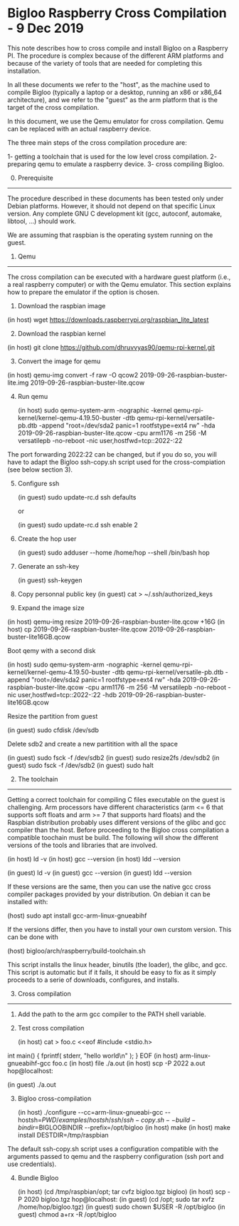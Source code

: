 Bigloo Raspberry Cross Compilation - 9 Dec 2019
===============================================

This note describes how to cross compile and install Bigloo on a
Raspberry PI. The procedure is complex because of the different ARM
platforms and because of the variety of tools that are needed for
completing this installation. 

In all these documents we refer to the "host", as the machine used to
compile Bigloo (typically a laptop or a desktop, running an x86 or
x86_64 architecture), and we refer to the "guest" as the arm platform
that is the target of the cross compilation.

In this document, we use the Qemu emulator for cross compilation.
Qemu can be replaced with an actual raspberry device.

The three main steps of the cross compilation procedure are:

  1- getting a toolchain that is used for the low level cross compilation.
  2- preparing qemu to emulate a raspberry device.
  3- cross compiling Bigloo.
  
  
0. Prerequisite
---------------

The procedure described in these documents has been tested only under
Debian platforms. However, it should not depend on that specific Linux
version. Any complete GNU C development kit (gcc, autoconf, automake, libtool,
...) should work.

We are assuming that raspbian is the operating system running on the guest.


1. Qemu
-------

The cross compilation can be executed with a hardware guest platform
(i.e., a real raspberry computer) or with the Qemu emulator. This section
explains how to prepare the emulator if the option is chosen.

1. Download the raspbian image

  (in host) wget https://downloads.raspberrypi.org/raspbian_lite_latest
  
2. Download the raspbian kernel

  (in host) git clone https://github.com/dhruvvyas90/qemu-rpi-kernel.git

3. Convert the image for qemu

  (in host) qemu-img convert -f raw -O qcow2 2019-09-26-raspbian-buster-lite.img 2019-09-26-raspbian-buster-lite.qcow

4. Run qemu

   (in host) sudo qemu-system-arm -nographic -kernel qemu-rpi-kernel/kernel-qemu-4.19.50-buster -dtb qemu-rpi-kernel/versatile-pb.dtb -append "root=/dev/sda2 panic=1 rootfstype=ext4 rw" -hda 2019-09-26-raspbian-buster-lite.qcow -cpu arm1176 -m 256 -M versatilepb -no-reboot -nic user,hostfwd=tcp::2022-:22
   

The port forwarding 2022:22 can be changed, but if you do so, you will
have to adapt the Bigloo ssh-copy.sh script used for the cross-compiation
(see below section 3).
   
5. Configure ssh

   (in guest) sudo update-rc.d ssh defaults
   
   or 
   
   (in guest) sudo update-rc.d ssh enable 2

6. Create the hop user
   
   (in guest) sudo adduser --home /home/hop --shell /bin/bash hop
   
7. Generate an ssh-key

   (in guest) ssh-keygen
   
8. Copy personnal public key
   (in guest) cat > ~/.ssh/authorized_keys

9. Expand the image size

  (in host) qemu-img resize 2019-09-26-raspbian-buster-lite.qcow +16G
  (in host) cp 2019-09-26-raspbian-buster-lite.qcow 2019-09-26-raspbian-buster-lite16GB.qcow
  
   Boot qemy with a second disk
   
   (in host) sudo qemu-system-arm -nographic -kernel qemu-rpi-kernel/kernel-qemu-4.19.50-buster -dtb qemu-rpi-kernel/versatile-pb.dtb -append "root=/dev/sda2 panic=1 rootfstype=ext4 rw" -hda 2019-09-26-raspbian-buster-lite.qcow -cpu arm1176 -m 256 -M versatilepb -no-reboot -nic user,hostfwd=tcp::2022-:22 -hdb 2019-09-26-raspbian-buster-lite16GB.qcow

   Resize the partition from guest
   
   (in guest) sudo cfdisk /dev/sdb
   
   Delete sdb2 and create a new partitition with all the space
   
   (in guest) sudo fsck -f /dev/sdb2
   (in guest) sudo resize2fs /dev/sdb2
   (in guest) sudo fsck -f /dev/sdb2
   (in guest) sudo halt
   
   
2. The toolchain
----------------

Getting a correct toolchain for compiling C files executable on the
guest is challenging. Arm processors have different characteristics
(arm <= 6 that supports soft floats and arm >= 7 that supports hard floats)
and the Raspbian distribution probably uses different versions of the
glibc and gcc compiler than the host. Before proceeding to the Bigloo
cross compilation a compatible toochain must be build. The following
will show the different versions of the tools and libraries that are
involved.

  (in host) ld -v
  (in host) gcc --version
  (in host) ldd --version

  (in guest) ld -v
  (in guest) gcc --version
  (in guest) ldd --version

If these versions are the same, then you can use the native gcc cross
compiler packages provided by your distribution. On debian it can be
installed with:

  (host) sudo apt install gcc-arm-linux-gnueabihf
  
If the versions differ, then you have to install your own curstom
version. This can be done with

  (host) bigloo/arch/raspberry/build-toolchain.sh
  
This script installs the linux header, binutils (the loader), the glibc,
and gcc. This script is automatic but if it fails, it should be easy
to fix as it simply proceeds to a serie of downloads, configures, and
installs.


3. Cross compilation
--------------------

1. Add the path to the arm gcc compiler to the PATH shell variable.

2. Test cross compilation

   (in host) cat > foo.c <<eof
#include <stdio.h>

int main() {
   fprintf( stderr, "hello world\n" );
}
EOF
   (in host) arm-linux-gnueabihf-gcc foo.c
   (in host) file ./a.out
   (in host) scp -P 2022 a.out hop@localhost:
   
   (in guest) ./a.out
   
3. Bigloo cross-compilation

   (in host) ./configure --cc=arm-linux-gnueabi-gcc --hostsh=$PWD/examples/hostsh/ssh/ssh-copy.sh --build-bindir=$BIGLOOBINDIR --prefix=/opt/bigloo
   (in host) make 
   (in host) make install DESTDIR=/tmp/raspbian
   
The default ssh-copy.sh script uses a configuration compatible with the
arguments passed to qemu and the raspberry configuration (ssh port 
and use credentials).

4. Bundle Bigloo 

   (in host) (cd /tmp/raspbian/opt; tar cvfz bigloo.tgz bigloo)
   (in host) scp -P 2020 bigloo.tgz hop@localhost:
   (in guest) (cd /opt; sudo tar xvfz /home/hop/bigloo.tgz)
   (in guest) sudo chown $USER -R /opt/bigloo
   (in guest) chmod a+rx -R /opt/bigloo
   
